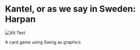 # Kantel, or as we say in Sweden: Harpan

![Alt Text](hhttps://github.com/adajoh/Kantele/blob/master/kantele.gif?raw=true)


A card game using Swing as graphics